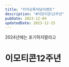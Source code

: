 ```yaml
---
title: "카카오톡덕담이벤트"
description: "#이모티콘12주년"
pubDate: 2023-12-04
updatedDate: 2023-12-15
---
```


2024년에는 포기하지말라고

# 이모티콘12주년